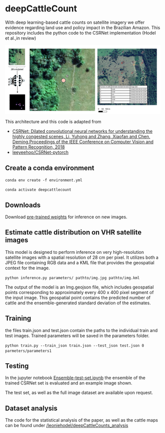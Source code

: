 # deepCattleCount

With deep learning-based cattle counts on satellite imagery we offer evidence regarding land use and policy impact in the Brazilian Amazon.
This repository includes the python code to the CSRNet implementation (Hodel et al.,in review)

![](./imgs/figure1.png)

This architecture and this code is adapted from 
+ [CSRNet: Dilated convolutional neural networks for understanding the highly congested scenes,
  Li, Yuhong and Zhang, Xiaofan and Chen, Deming,Proceedings of the IEEE Conference on Computer Vision and Pattern Recognition, 2018](https://arxiv.org/abs/1802.10062)
+ [leeyeehoo/CSRNet-pytorch](https://github.com/leeyeehoo/CSRNet-pytorch.git)

## Create a conda environment

`conda env create -f environment.yml`

`conda activate deepcattlecount`

## Downloads

Download [pre-trained weights](https://zenodo.org/records/13385687) for inference on new images.

## Estimate cattle distribution on VHR satellite images

This model is designed to perform inference on very high-resolution satellite images with a spatial resolution of 28 cm per pixel. 
It utilizes both a JPEG file containing RGB data and a KML file that provides the geospatial context for the image.

`python inference.py parameters/ pathto/img.jpg pathto/img.kml`

The output of the model is an Img.geojson file, which includes geospatial points corresponding to approximately every 400 x 400 pixel segment of the input image. 
This geospatial point contains the predicted number of cattle and the ensemble-generated standard deviation of the estimates.

## Training 

the files train.json and test.json contain the paths to the individual train and test images. 
Trained parameters will be saved in the parameters folder.

`python train.py --train_json train.json --test_json test.json 0 parmeters/parameters1`


## Testing 

In the jupyter notebook [Ensemble-test-set.ipynb](https://github.com/leoniehodel/deepCattleCount/blob/master/Ensemble-test-set.ipynb) the ensemble of the trained CSRNet set is evaluated and an example 
image shown. 

The test set, as well as the full image dataset are available upon request.

## Dataset analysis

The code for the statistical analysis of the paper, as well as the cattle maps can be found 
under [/leoniehodel/deepCattleCounts_analysis](https://github.com/leoniehodel/deepCattleCount_analysis/)
